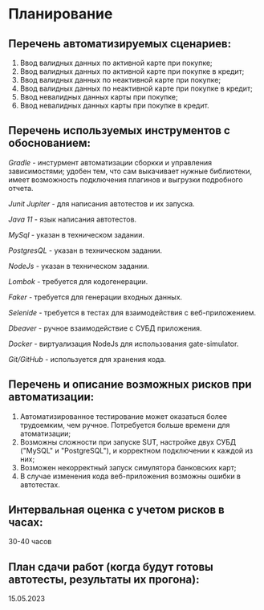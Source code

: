 # Планирование

## Перечень автоматизируемых сценариев:

1. Ввод валидных данных по активной карте при покупке;
2. Ввод валидных данных по активной карте при покупке в кредит;
3. Ввод валидных данных по неактивной карте при покупке;
4. Ввод валидных данных по неактивной карте при покупке в кредит;
5. Ввод невалидных данных карты при покупке;
6. Ввод невалидных данных карты при покупке в кредит.

## Перечень используемых инструментов с обоснованием:

*Gradle* - инстурмент автоматизации сборкки и управления зависимостями; удобен тем, что сам выкачивает нужные библиотеки, имеет возможность подключения плагинов и выгрузки подробного отчета.

*Junit Jupiter* - для написания автотестов и их запуска.

*Java 11* - язык написания автотестов.

*MySql* - указан в техническом задании.

*PostgresQL* - указан в техническом задании.

*NodeJs* - указан в техническом задании.

*Lombok* - требуется для кодогенерации.

*Faker* - требуется для генерации входных данных.

*Selenide* - требуется в тестах для взаимодействия с веб-приложением.

*Dbeaver* - ручное взаимодействие с СУБД приложения.

*Docker* - виртуализация NodeJs для использования gate-simulator.

*Git/GitHub* - используется для хранения кода.

## Перечень и описание возможных рисков при автоматизации:

1. Автоматизированное тестирование может оказаться более трудоемким, чем ручное.
Потребуется больше времени для атоматизации;
2. Возможны сложности при запуске SUT, настройке двух СУБД ("MySQL" и "PostgreSQL"), и корректном подключении к каждой из них;
3. Возможен некорректный запуск симулятора банковских карт;
4. В случае изменения кода веб-приложения возможны ошибки в автотестах.

## Интервальная оценка с учетом рисков в часах:

30-40 часов

## План сдачи работ (когда будут готовы автотесты, результаты их прогона):

15.05.2023